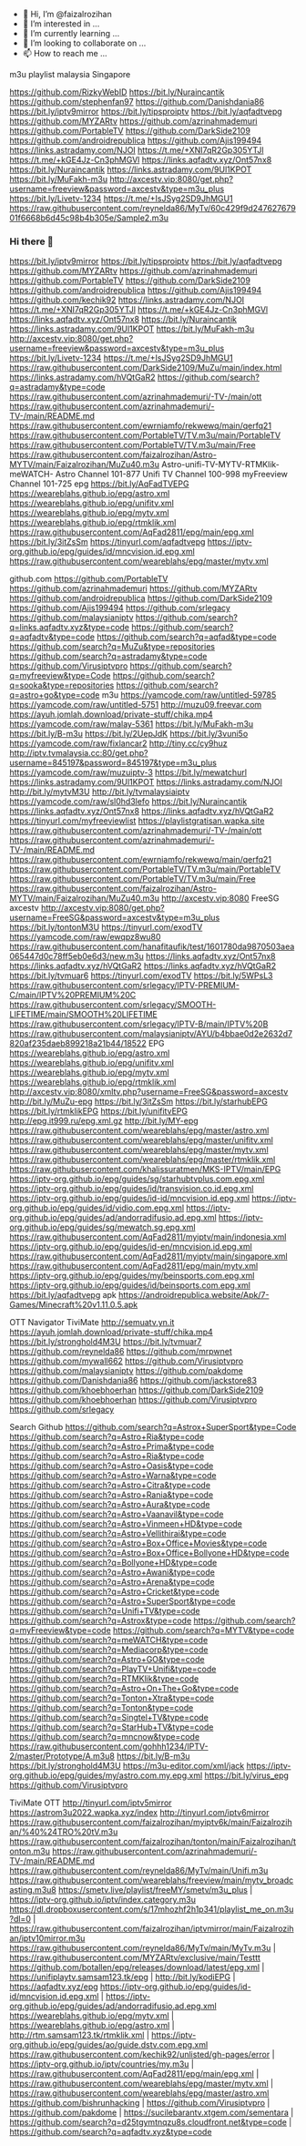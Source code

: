 - 👋 Hi, I’m @faizalrozihan
- 👀 I’m interested in ...
- 🌱 I’m currently learning ...
- 💞️ I’m looking to collaborate on ...
- 📫 How to reach me ...

<!---
faizalrozihan/faizalrozihan is a ✨ special ✨ repository because its `README.md` (this file) appears on your GitHub profile.
You can click the Preview link to take a look at your changes.
--->
m3u playlist malaysia Singapore 

https://github.com/RizkyWebID
https://bit.ly/Nuraincantik
https://github.com/stephenfan97
https://github.com/Danishdania86
https://bit.ly/iptv9mirror 
https://bit.ly/tipsproiptv
https://bit.ly/aqfadtvepg 
https://github.com/MYZARtv
https://github.com/azrinahmademuri
https://github.com/PortableTV
https://github.com/DarkSide2109
https://github.com/androidrepublica
https://github.com/Ajis199494
https://links.astradamy.com/NJOI
https://t.me/+XNI7qR2Gp305YTJl
https://t.me/+kGE4Jz-Cn3phMGVl
https://links.aqfadtv.xyz/Ont57nx8
https://bit.ly/Nuraincantik
https://links.astradamy.com/9Ul1KPOT
https://bit.ly/MuFakh-m3u
http://axcestv.vip:8080/get.php?username=freeview&password=axcestv&type=m3u_plus
https://bit.ly/Livetv-1234
https://t.me/+IsJSyg2SD9JhMGU1
https://raw.githubusercontent.com/reynelda86/MyTv/60c429f9d24762767901f6668b6d45c98b4b305e/Sample2.m3u

### Hi there 👋

<!--
**faizalrozihan/faizalrozihan** is a ✨ _special_ ✨ repository because its `README.md` (this file) appears on your GitHub profile.

Here are some ideas to get you started:

- 🔭 I’m currently working on ...
- 🌱 I’m currently learning ...
- 👯 I’m looking to collaborate on ...
- 🤔 I’m looking for help with ...
- 💬 Ask me about ...
- 📫 How to reach me: ...
- 😄 Pronouns: ...
- ⚡ Fun fact: ...
-->
https://bit.ly/iptv9mirror 
https://bit.ly/tipsproiptv
https://bit.ly/aqfadtvepg 
https://github.com/MYZARtv
https://github.com/azrinahmademuri
https://github.com/PortableTV
https://github.com/DarkSide2109
https://github.com/androidrepublica
https://github.com/Ajis199494
https://github.com/kechik92
https://links.astradamy.com/NJOI
https://t.me/+XNI7qR2Gp305YTJl
https://t.me/+kGE4Jz-Cn3phMGVl
https://links.aqfadtv.xyz/Ont57nx8
https://bit.ly/Nuraincantik
https://links.astradamy.com/9Ul1KPOT
https://bit.ly/MuFakh-m3u
http://axcestv.vip:8080/get.php?username=freeview&password=axcestv&type=m3u_plus
https://bit.ly/Livetv-1234
https://t.me/+IsJSyg2SD9JhMGU1
https://raw.githubusercontent.com/DarkSide2109/MuZu/main/index.html
https://links.astradamy.com/hVQtGaR2
https://github.com/search?q=astradamy&type=code
https://raw.githubusercontent.com/azrinahmademuri/-TV-/main/ott
https://raw.githubusercontent.com/azrinahmademuri/-TV-/main/README.md
https://raw.githubusercontent.com/ewrniamfo/rekwewq/main/qerfq21
https://raw.githubusercontent.com/PortableTV/TV.m3u/main/PortableTV
https://raw.githubusercontent.com/PortableTV/TV.m3u/main/Free
https://raw.githubusercontent.com/faizalrozihan/Astro-MYTV/main/Faizalrozihan/MuZu40.m3u
Astro-unifi-TV-MYTV-RTMKlik-meWATCH-
Astro Channel 101-877 Unifi TV Channel 100-998 myFreeview Channel 101-725
epg
https://bit.ly/AqFadTVEPG
https://weareblahs.github.io/epg/astro.xml 
https://weareblahs.github.io/epg/unifitv.xml
https://weareblahs.github.io/epg/mytv.xml
https://weareblahs.github.io/epg/rtmklik.xml
https://raw.githubusercontent.com/AqFad2811/epg/main/epg.xml
https://bit.ly/3itZsSm
https://tinyurl.com/aqfadtvepg
https://iptv-org.github.io/epg/guides/id/mncvision.id.epg.xml
https://raw.githubusercontent.com/weareblahs/epg/master/mytv.xml

github.com 
https://github.com/PortableTV
https://github.com/azrinahmademuri
https://github.com/MYZARtv
https://github.com/androidrepublica
https://github.com/DarkSide2109
https://github.com/Ajis199494
https://github.com/srlegacy
https://github.com/malaysianiptv
https://github.com/search?q=links.aqfadtv.xyz&type=code
https://github.com/search?q=aqfadtv&type=code
https://github.com/search?q=aqfad&type=code
https://github.com/search?q=MuZu&type=repositories
https://github.com/search?q=astradamy&type=code
https://github.com/Virusiptvpro
https://github.com/search?q=myfreeview&type=Code
https://github.com/search?q=sooka&type=repositories
https://github.com/search?q=astro+go&type=code
m3u
https://yamcode.com/raw/untitled-59785
https://yamcode.com/raw/untitled-5751
http://muzu09.freevar.com
https://ayuh.jomlah.download/private-stuff/chika.mp4
https://yamcode.com/raw/malay-5361
https://bit.ly/MuFakh-m3u
https://bit.ly/B-m3u
https://bit.ly/2UepJdK
https://bit.ly/3vuni5o
https://yamcode.com/raw/fixlancar2
http://tiny.cc/cy9huz
http://iptv.tvmalaysia.cc:80/get.php?username=845197&password=845197&type=m3u_plus
https://yamcode.com/raw/muzuiptv-3
https://bit.ly/mewatchurl
https://links.astradamy.com/9Ul1KPOT
https://links.astradamy.com/NJOI
http://bit.ly/mytvM3U
http://bit.ly/tvmalaysiaiptv
https://yamcode.com/raw/sl0hd3lefo
https://bit.ly/Nuraincantik
https://links.aqfadtv.xyz/Ont57nx8
https://links.aqfadtv.xyz/hVQtGaR2
https://tinyurl.com/myfreeviewlist
https://playlistgratisan.wapka.site
https://raw.githubusercontent.com/azrinahmademuri/-TV-/main/ott
https://raw.githubusercontent.com/azrinahmademuri/-TV-/main/README.md
https://raw.githubusercontent.com/ewrniamfo/rekwewq/main/qerfq21
https://raw.githubusercontent.com/PortableTV/TV.m3u/main/PortableTV
https://raw.githubusercontent.com/PortableTV/TV.m3u/main/Free
https://raw.githubusercontent.com/faizalrozihan/Astro-MYTV/main/Faizalrozihan/MuZu40.m3u
http://axcestv.vip:8080 FreeSG axcestv
http://axcestv.vip:8080/get.php?username=FreeSG&password=axcestv&type=m3u_plus
https://bit.ly/tontonM3U 
https://tinyurl.com/exodTV 
https://yamcode.com/raw/ewqpz8wu80 
https://raw.githubusercontent.com/hanafitaufik/test/1601780da9870503aea065447d0c78ff5eb0e6d3/new.m3u
https://links.aqfadtv.xyz/Ont57nx8
https://links.aqfadtv.xyz/hVQtGaR2
https://links.aqfadtv.xyz/hVQtGaR2
https://bit.ly/tvmuar6
https://tinyurl.com/exodTV
https://bit.ly/5WPsL3
https://raw.githubusercontent.com/srlegacy/IPTV-PREMIUM-C/main/IPTV%20PREMIUM%20C
https://raw.githubusercontent.com/srlegacy/SMOOTH-LIFETIME/main/SMOOTH%20LIFETIME
https://raw.githubusercontent.com/srlegacy/IPTV-B/main/IPTV%20B
https://raw.githubusercontent.com/malaysianiptv/AYU/b4bbae0d2e2632d7820af235daeb899218a21b44/18522
EPG
https://weareblahs.github.io/epg/astro.xml
https://weareblahs.github.io/epg/unifitv.xml
https://weareblahs.github.io/epg/mytv.xml
https://weareblahs.github.io/epg/rtmklik.xml
http://axcestv.vip:8080/xmltv.php?username=FreeSG&password=axcestv
http://bit.ly/MuZu-epg
https://bit.ly/3itZsSm
https://bit.ly/starhubEPG
https://bit.ly/rtmklikEPG
https://bit.ly/unifitvEPG
http://epg.it999.ru/epg.xml.gz
http://bit.ly/MY-epg
https://raw.githubusercontent.com/weareblahs/epg/master/astro.xml
https://raw.githubusercontent.com/weareblahs/epg/master/unifitv.xml
https://raw.githubusercontent.com/weareblahs/epg/master/mytv.xml
https://raw.githubusercontent.com/weareblahs/epg/master/rtmklik.xml
https://raw.githubusercontent.com/khalissuratmen/MKS-IPTV/main/EPG
https://iptv-org.github.io/epg/guides/sg/starhubtvplus.com.epg.xml
https://iptv-org.github.io/epg/guides/id/transvision.co.id.epg.xml
https://iptv-org.github.io/epg/guides/id-id/mncvision.id.epg.xml
https://iptv-org.github.io/epg/guides/id/vidio.com.epg.xml
https://iptv-org.github.io/epg/guides/ad/andorradifusio.ad.epg.xml
https://iptv-org.github.io/epg/guides/sg/mewatch.sg.epg.xml
https://raw.githubusercontent.com/AqFad2811/myiptv/main/indonesia.xml
https://iptv-org.github.io/epg/guides/id-en/mncvision.id.epg.xml
https://raw.githubusercontent.com/AqFad2811/myiptv/main/singapore.xml
https://raw.githubusercontent.com/AqFad2811/epg/main/mytv.xml
https://iptv-org.github.io/epg/guides/my/beinsports.com.epg.xml
https://iptv-org.github.io/epg/guides/id/beinsports.com.epg.xml
https://bit.ly/aqfadtvepg
apk
https://androidrepublica.website/Apk/7-Games/Minecraft%20v1.11.0.5.apk

OTT Navigator TiviMate 
http://semuatv.yn.it
https://ayuh.jomlah.download/private-stuff/chika.mp4
https://bit.ly/stronghold4M3U
https://bit.ly/tvmuar7
https://github.com/reynelda86
https://github.com/mrpwnet
https://github.com/mywall662
https://github.com/Virusiptvpro
https://github.com/malaysianiptv
https://github.com/pakdome
https://github.com/Danishdania86
https://github.com/jackstore83
https://github.com/khoebhoerhan
https://github.com/DarkSide2109
https://github.com/khoebhoerhan
https://github.com/Virusiptvpro
https://github.com/srlegacy


Search Github
https://github.com/search?q=Astrox+SuperSport&type=Code
https://github.com/search?q=Astro+Ria&type=code
https://github.com/search?q=Astro+Prima&type=code
https://github.com/search?q=Astro+Ria&type=code
https://github.com/search?q=Astro+Oasis&type=code
https://github.com/search?q=Astro+Warna&type=code
https://github.com/search?q=Astro+Citra&type=code
https://github.com/search?q=Astro+Rania&type=code
https://github.com/search?q=Astro+Aura&type=code
https://github.com/search?q=Astro+Vaanavil&type=code
https://github.com/search?q=Astro+Vinmeen+HD&type=code
https://github.com/search?q=Astro+Vellithirai&type=code
https://github.com/search?q=Astro+Box+Office+Movies&type=code
https://github.com/search?q=Astro+Box+Office+Bollyone+HD&type=code
https://github.com/search?q=Bollyone+HD&type=code
https://github.com/search?q=Astro+Awani&type=code
https://github.com/search?q=Astro+Arena&type=code
https://github.com/search?q=Astro+Cricket&type=code
https://github.com/search?q=Astro+SuperSport&type=code
https://github.com/search?q=Unifi+TV&type=code
https://github.com/search?q=Astrox&type=code
https://github.com/search?q=myFreeview&type=code
https://github.com/search?q=MYTV&type=code
https://github.com/search?q=meWATCH&type=code
https://github.com/search?q=Mediacorp&type=code
https://github.com/search?q=Astro+GO&type=code
https://github.com/search?q=PlayTV+Unifi&type=code
https://github.com/search?q=RTMKlik&type=code
https://github.com/search?q=Astro+On+The+Go&type=code
https://github.com/search?q=Tonton+Xtra&type=code
https://github.com/search?q=Tonton&type=code
https://github.com/search?q=Singtel+TV&type=code
https://github.com/search?q=StarHub+TV&type=code
https://github.com/search?q=mncnow&type=code
https://raw.githubusercontent.com/gohhh1234/IPTV-2/master/Prototype/A.m3u8
https://bit.ly/B-m3u
https://bit.ly/stronghold4M3U
https://m3u-editor.com/xml/jack
https://iptv-org.github.io/epg/guides/my/astro.com.my.epg.xml
https://bit.ly/virus_epg
https://github.com/Virusiptvpro

TiviMate OTT
http://tinyurl.com/iptv5mirror
https://astrom3u2022.wapka.xyz/index
http://tinyurl.com/iptv6mirror
https://raw.githubusercontent.com/faizalrozihan/myiptv6k/main/Faizalrozihan/%40%24TRO%20tV.m3u
https://raw.githubusercontent.com/faizalrozihan/tonton/main/Faizalrozihan/tonton.m3u
https://raw.githubusercontent.com/azrinahmademuri/-TV-/main/README.md
https://raw.githubusercontent.com/reynelda86/MyTv/main/Unifi.m3u
https://raw.githubusercontent.com/weareblahs/freeview/main/mytv_broadcasting.m3u8
https://smetv.live/playlist/freeMY/smetv/m3u_plus | https://iptv-org.github.io/iptv/index.category.m3u
https://dl.dropboxusercontent.com/s/17mhozhf2h1p341/playlist_me_on.m3u?dl=0 | https://raw.githubusercontent.com/faizalrozihan/iptvmirror/main/Faizalrozihan/iptv10mirror.m3u
https://raw.githubusercontent.com/reynelda86/MyTv/main/MyTv.m3u | https://raw.githubusercontent.com/MYZARtv/exclusive/main/Testtt
https://github.com/botallen/epg/releases/download/latest/epg.xml | https://unifiplaytv.samsam123.tk/epg | http://bit.ly/kodiEPG | https://aqfadtv.xyz/epg 
https://iptv-org.github.io/epg/guides/id-id/mncvision.id.epg.xml | https://iptv-org.github.io/epg/guides/ad/andorradifusio.ad.epg.xml 
https://weareblahs.github.io/epg/mytv.xml | https://weareblahs.github.io/epg/astro.xml | http://rtm.samsam123.tk/rtmklik.xml | https://iptv-org.github.io/epg/guides/ao/guide.dstv.com.epg.xml
https://raw.githubusercontent.com/kechik92/unlisted/gh-pages/error | https://iptv-org.github.io/iptv/countries/my.m3u | https://raw.githubusercontent.com/AqFad2811/epg/main/epg.xml | https://raw.githubusercontent.com/weareblahs/epg/master/mytv.xml | https://raw.githubusercontent.com/weareblahs/epg/master/astro.xml
https://github.com/bishrunhacking | https://github.com/Virusiptvpro | https://github.com/pakdome | https://sucilebarantv.xtgem.com/sementara | https://github.com/search?q=d25tgymtnqzu8s.cloudfront.net&type=code | https://github.com/search?q=aqfadtv.xyz&type=code
